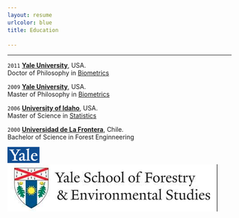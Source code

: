 ```yaml
---
layout: resume
urlcolor: blue
title: Education

---
```


<style>H1{color:DarkRed;}</style>
<style>H2{color:Red;}</style>

--------


`2011`
__[Yale University](https://www.yale.edu/)__, USA.  
Doctor of Philosophy in [Biometrics](https://environment.yale.edu/)

`2009`
__[Yale University](https://www.yale.edu/)__, USA.  
Master of Philosophy in [Biometrics](https://environment.yale.edu/)

`2006`
__[University of Idaho](https://www.uidaho.edu)__, USA.  
Master of Science in [Statistics](https://www.uidaho.edu/sci/stat)

`2000`
__[Universidad de La Frontera](https://www.ufro.cl)__, Chile.  
Bachelor of Science in Forest Enginneering



![](images/logoyale.gif) 
![](images/yalefes.png) 
<!-- ### Footer


<img src='images/logoufro.jpg' width='100'>
<img src='images/logoufro.jpg' width='25'>
<img src='images/chacai01.jpg' width='500'>
<img src='images/yalefes.png' width='25'>   
<img src='images/uiStat.png' width='25'>
<img src='images/yaleSimbolo.jpg' width='25'>

![](images/logoyale.gif)  ![](images/logouidaho.jpg) 
![](images/logoufro.jpg)
![](images/yalelogo.gif)
![](yalelogo.gif){:height="36px" width="36px"}
Last updated: August 2020 -->
